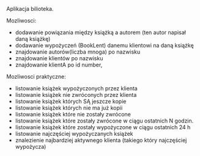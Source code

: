 Aplikacja bilioteka.

Mozliwosci:

- dodawanie powiązania między książką a autorem (ten autor napisał daną książkę)
- dodawanie wypożyczeń (BookLent) danemu klientowi na daną książkę
- znajdowanie autorów(liczba mnoga) po nazwisku
- znajdowanie klientów po nazwisku
- znajdowanie klientA po id number,

Mozliwosci praktyczne:
- listowanie książek wypożyczonych przez klienta
- listowanie książek nie zwróconych przez klienta
- listowanie książek których SĄ jeszcze kopie
- listowanie książek których nie ma już kopii
- listowanie książek które nie zostały zwrócone 
- listowanie książek które zostały zwrócone w ciągu ostatnich N godzin.
- listowanie książek które zostały wypożyczone w ciągu ostatnich 24 h
- listowanie najczęściej wypożyczanych książek
- znalezienie najbardziej aktywnego klienta (takiego który najczęściej wypożycza)
